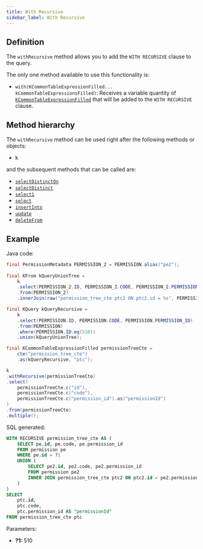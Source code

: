```yaml
---
title: With Recursive
sidebar_label: With Recursive
---
```


## Definition

The `withRecursive` method allows you to add the `WITH RECURSIVE` clause to the query.

The only one method available to use this functionality is:

- `with(KCommonTableExpressionFilled... kCommonTableExpressionsFilled)`: Receives a variable quantity of [`KCommonTableExpressionFilled`](/docs/select-statement/with/introduction) that will be added to the `WITH RECURSIVE` clause.

## Method hierarchy

The `withRecursive` method can be used right after the following methods or objects:

- k

and the subsequent methods that can be called are:

- [`selectDistinctOn`](/docs/select-statement/select/distinct-on)
- [`selectDistinct`](/docs/select-statement/select/distinct)
- [`select1`](/docs/select-statement/select/select1)
- [`select`](/docs/select-statement/select/)
- [`insertInto`](/docs/select-statement/select/)
- [`update`](/docs/select-statement/select/)
- [`deleteFrom`](/docs/select-statement/select/)

## Example

Java code:

```java
final PermissionMetadata PERMISSION_2 = PERMISSION.alias("pe2");
        
final KFrom kQueryUnionTree = 
    k
    .select(PERMISSION_2.ID, PERMISSION_2.CODE, PERMISSION_2.PERMISSION_ID)
    .from(PERMISSION_2)
    .innerJoin(raw("permission_tree_cte ptc2 ON ptc2.id = %s", PERMISSION_2.PERMISSION_ID));

final KQuery kQueryRecursive = 
    k
    .select(PERMISSION.ID, PERMISSION.CODE, PERMISSION.PERMISSION_ID)
    .from(PERMISSION)
    .where(PERMISSION.ID.eq(510))
    .union(kQueryUnionTree);

final KCommonTableExpressionFilled permissionTreeCte =
    cte("permission_tree_cte")
    .as(kQueryRecursive, "ptc");

k
.withRecursive(permissionTreeCte)
.select(
    permissionTreeCte.c("id"),
    permissionTreeCte.c("code"),
    permissionTreeCte.c("permission_id").as("permissionId")
)
.from(permissionTreeCte)
.multiple();
```

SQL generated:

```sql
WITH RECURSIVE permission_tree_cte AS (
    SELECT pe.id, pe.code, pe.permission_id
    FROM permission pe 
    WHERE pe.id = ?1
    UNION (
        SELECT pe2.id, pe2.code, pe2.permission_id
        FROM permission pe2
        INNER JOIN permission_tree_cte ptc2 ON ptc2.id = pe2.permission_id
    )
)
SELECT
    ptc.id,
    ptc.code,
    ptc.permission_id AS "permissionId"
FROM permission_tree_cte ptc
```

Parameters:

- **?1:** 510